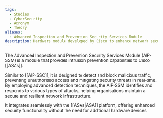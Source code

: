 ```yaml
---
tags:
  - Studies
  - CyberSecurity
  - Acronym
  - Theory
aliases:
  - Advanced Inspection and Prevention Security Services Module
description: Hardware module developed by Cisco to enhance network security within Cisco ASA devices.
---
```

The Advanced Inspection and Prevention Security Services Module (AIP-SSM) is a module that provides intrusion prevention capabilities to Cisco [[ASAs]]. 

Similar to [[AIP-SSC]], it is designed to detect and block malicious traffic, preventing unauthorised access and mitigating security threats in real-time. By employing advanced detection techniques, the AIP-SSM identifies and responds to various types of attacks, helping organisations maintain a secure and resilient network infrastructure. 

It integrates seamlessly with the [[ASAs|ASA]] platform, offering enhanced security functionality without the need for additional hardware devices.